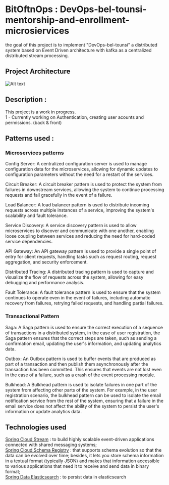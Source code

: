 # BitOftnOps : DevOps-bel-tounsi-mentorship-and-enrollment-microsiervices
the goal of this project is to implement "DevOps-bel-tounsi" a distributed system based on Event Driven architecture with kafka as a centralized distributed stream processing. 

## Project Architecture

![Alt text](https://github.com/tahanebti/devOps-bel-tounsi-mentorship-and-enrollment-microsiervices/blob/main/screenshoots/architecture-design.png)

## Description : 
This project is a work in progress. <br>
  1 - Currently working on Authentication, creating user acounts and permissions. (back & front)
  
## Patterns used :

### Microservices patterns

Config Server: A centralized configuration server is used to manage configuration data for the microservices, allowing for dynamic updates to configuration parameters without the need for a restart of the services.

Circuit Breaker: A circuit breaker pattern is used to protect the system from failures in downstream services, allowing the system to continue processing requests and fail gracefully in the event of a failure.

Load Balancer: A load balancer pattern is used to distribute incoming requests across multiple instances of a service, improving the system's scalability and fault tolerance.

Service Discovery: A service discovery pattern is used to allow microservices to discover and communicate with one another, enabling loose coupling between services and reducing the need for hard-coded service dependencies.

API Gateway: An API gateway pattern is used to provide a single point of entry for client requests, handling tasks such as request routing, request aggregation, and security enforcement.

Distributed Tracing: A distributed tracing pattern is used to capture and visualize the flow of requests across the system, allowing for easy debugging and performance analysis.

Fault Tolerance: A fault tolerance pattern is used to ensure that the system continues to operate even in the event of failures, including automatic recovery from failures, retrying failed requests, and handling partial failures.

### Transactional Pattern

Saga: A Saga pattern is used to ensure the correct execution of a sequence of transactions in a distributed system, in the case of user registration, the Saga pattern ensures that the correct steps are taken, such as sending a confirmation email, updating the user's information, and updating analytics data.

Outbox: An Outbox pattern is used to buffer events that are produced as part of a transaction and then publish them asynchronously after the transaction has been committed. This ensures that events are not lost even in the case of a failure, such as a crash of the event processing module.

Bulkhead: A Bulkhead pattern is used to isolate failures in one part of the system from affecting other parts of the system. For example, in the user registration scenario, the bulkhead pattern can be used to isolate the email notification service from the rest of the system, ensuring that a failure in the email service does not affect the ability of the system to persist the user's information or update analytics data.



## Technologies used
[Spring Cloud Stream](https://docs.spring.io/spring-cloud-stream/docs/current/reference/html/) : to build highly scalable event-driven applications connected with shared messaging systems; <br>
[Spring Cloud Schema Registry](https://cloud.spring.io/spring-cloud-static/spring-cloud-schema-registry/current/reference/html/spring-cloud-schema-registry.htm) : that supports schema evolution so that the data can be evolved over time; besides, it lets you store schema information in a textual format (typically JSON) and makes that information accessible to various applications that need it to receive and send data in binary format; <br>
[Spring Data Elasticsearch](https://docs.spring.io/spring-data/elasticsearch/docs/current/reference/html) : to persist data in elasticsearch
